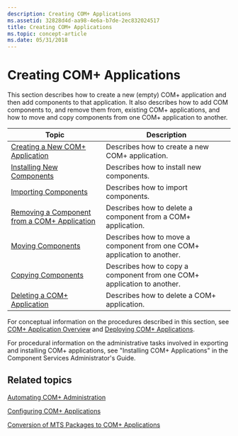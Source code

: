 ```yaml
---
description: Creating COM+ Applications
ms.assetid: 32828d4d-aa98-4e6a-b7de-2ec832024517
title: Creating COM+ Applications
ms.topic: concept-article
ms.date: 05/31/2018
---
```


# Creating COM+ Applications

This section describes how to create a new (empty) COM+ application and then add components to that application. It also describes how to add COM components to, and remove them from, existing COM+ applications, and how to move and copy components from one COM+ application to another.



| Topic                                                                                                       | Description                                                                        |
|-------------------------------------------------------------------------------------------------------------|------------------------------------------------------------------------------------|
| [Creating a New COM+ Application](creating-a-new-com--application.md)<br/>                           | Describes how to create a new COM+ application.<br/>                         |
| [Installing New Components](installing-new-components.md)<br/>                                       | Describes how to install new components.<br/>                                |
| [Importing Components](importing-components.md)<br/>                                                 | Describes how to import components.<br/>                                     |
| [Removing a Component from a COM+ Application](removing-a-component-from-a-com--application.md)<br/> | Describes how to delete a component from a COM+ application.<br/>            |
| [Moving Components](moving-components.md)<br/>                                                       | Describes how to move a component from one COM+ application to another.<br/> |
| [Copying Components](copying-components.md)<br/>                                                     | Describes how to copy a component from one COM+ application to another.<br/> |
| [Deleting a COM+ Application](deleting-a-com--application.md)<br/>                                   | Describes how to delete a COM+ application.<br/>                             |



 

For conceptual information on the procedures described in this section, see [COM+ Application Overview](com--application-overview.md) and [Deploying COM+ Applications](deploying-com--applications.md).

For procedural information on the administrative tasks involved in exporting and installing COM+ applications, see "Installing COM+ Applications" in the Component Services Administrator's Guide.

## Related topics

<dl> <dt>

[Automating COM+ Administration](automating-com--administration.md)
</dt> <dt>

[Configuring COM+ Applications](configuring-com--applications.md)
</dt> <dt>

[Conversion of MTS Packages to COM+ Applications](conversion-of-mts-packages-to-com--applications.md)
</dt> </dl>

 

 




